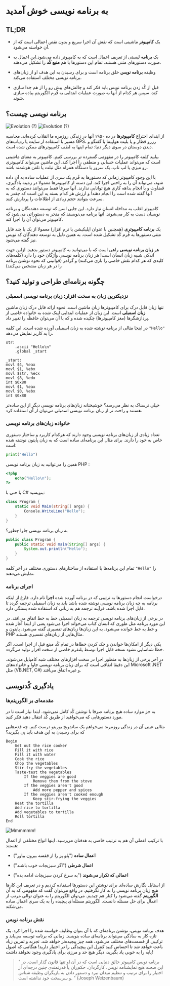 # به برنامه نویسی خوش آمدید

## TL;DR

<p dir="rtl">

* یک **کامپیوتر** ماشینی است که نقش آن اجرا سریع و بدون نقص اعمالی است که از آن خواسته می‌شود.
</p>

<p dir="rtl">

* یک **برنامه** لیستی از تعریف اعمال است که به کامپیوتر داده می‌شود.این اعمال به صورت دستورهای متنی هستند. تمام این دستورها با هم **منبع کُد** را تشکیل می‌دهند.
</p>
<p dir="rtl">

* وظیفه **برنامه نویس** خلق برنامه است و برای رسیدن به این هدف او از زبان‌های برنامه نویسی مختلف استفاده می‌کند.
</p>

<p dir="rtl">

* قبل از کُد زدن برنامه نویس باید فکر کند و چالش‌های پیش رو را از هم جدا سازی کند، سپس هر کدام از آنها به صورت عملیات ابتدایی به فُرم الگوریتم پیاده سازی شوند.
</p>

## برنامه نویسی چیست؟

![Evolution (?)](images/intro02-01.jpg)
![Evolution (?)](images/intro02-01.jpg)

از ابتدای اختراع **کامپیوترها** در ده ۱۹۵۰ آنها در زندگی روزمره ما انقلاب کرده‌اند. محاسبه مسیر با استفاده از سایت یا ردیاب‌های GPS، رزرو قطار و یا بلیت هواپیما یا گفتگو و دیدن دوستان در سوی دیگر دنیا: تمام اینها به لطف کامپیوترهای ممکن شده است.

بیایید کلمه کامپیوتر را در مفهومی گسترده تر بررسی کنیم. کامپیوتر به معنای ماشینی است که می‌تواند عملیات حسابی و منطقی را اجرا کند. این ماشین می‌تواند کامپیوتری رو میزی یا لپ تاپ، یک سرور یا دستگاه همراه مثل تبلت یا تلفن هوشمند باشد.

با این وجود کامپیوتر زمانی که دستورها به فُرم یک سری از عملیات ساده به آن داده شود، می‌تواند آن را به راحتی اجرا کند. این دسته از کامپیوترها معمولا در زمینه یادگیری، قضاوت و یا انجام بداهه کاری هیچ توانایی ندارند. آنها صرفا فقط می‌توانند دستوری که به آنها گفته شده است را انجام دهند! و ارزش هر کدام بسته یه این است که چقدر به سرعت بتوانند حجم زیادی از اطلاعات را پردازش کنند.

کامپیوتر اغلب به مداخله انسان نیاز دارد. این جایی اسن که توسعه دهنده‌گان و برنامه نویسان دست به کار می‌شوند. آنها برنامه می‌نویسند که منجر به دستوراتی می‌شود که کامپیوتر می‌توان آن را اجرا کند.

یک **برنامه کامپیوتری** (همچنین با عنوان اپلیکیشن یا نرم افزار) معمولا از یک یا چند فایل متنی دستورها به فُرم کُد تشکیل شده است. به همین دلیل به توسعه دهندگان کد نویس نیز گفته می‌شود.

هر **زبان برنامه نویسی** راهی است که با می‌توانید به کامپیوتر دستور بدهید. ازاین جهت اندکی شبیه زبان انسان است! هر زبان برنامه نویسی واژگان خود را دارد (کلمه‌های کلیدی که هر کدام نقش خاصی را بازی می‌کنند) و گرامر (قوانینی که نحوه نوشتن برنامه را در هر زبان مشخص می‌کنند)

## چگونه برنامه‌ای طراحی و تولید کنید؟

### نزدیکترین زبان به سخت افزار: زبان برنامه نویسی اسمبلی

تنها زبان قابل درک برای کامپیوترها زبان ماشین است. نحوه ارائه قابل درک زبان ماشین **زبان اسمبلی** است. این زبان از عملیات ابتدایی لینک شده به خانواده خاصی از پردازشگرها (مغز کامپیوترها) چکیده شده و که با آن می‌توان حافظه را تغییر داد.

در اینجا مثالی از برنامه نوشته شده به زبان اسمبلی آورده شده است. این کلمه `"Hello"` را به کاربر نمایش می‌دهد.

```assembly
str:
    .ascii "Hello\n"
    .global _start

_start:
movl $4, %eax
movl $1, %ebx
movl $str, %ecx
movl $8, %edx
int $0x80
movl $1, %eax
movl $0, %ebx
int $0x80
```

خیلی ترسناک به نظر می‌رسد؟ خوشبختانه زبان‌های برنامه نویسی دیگر از این ساده‌تر هستند و راحت تر از زبان برنامه نویسی اسمبلی می‌توان از آن استفاده کرد.

### خانواده زبان‌های برنامه نویسی

تعداد زیادی از زبان‌های برنامه نویسی وجود دارند که هرکدام کاربرد و ساختار دستوری خاص به خود را دارند. برای مثال این برنامه‌ای ساده است که به زبان پایتون نوشته شده است:

```python
print("Hello")
```

همین را می‌توانید به زبان برنامه نویسی PHP :

```php
<?php
    echo("Hello\n");
?>
```

یا حتی با C# بنویسید:

```csharp
class Program {
    static void Main(string[] args) {
        Console.WriteLine("Hello");
    }
}
```

به زبان برنامه نویسی جاوا چطور؟

```java
public class Program {
    public static void main(String[] args) {
        System.out.println("Hello");
    }
}
```

تمام این برنامه‌ها با استفاده از ساختارهای دستوری مختلف در آخر کلمه `"Hello"` را نمایش می‌دهند.

### اجرای برنامه

درخواست انجام دستورها به ترتیبی که در برنامه آورده شده **اجرا** نام دارد. فارغ از اینکه برنامه به چه زبان برنامه نویسی نوشته شده باشد باید به زبان اسمبلی ترجمه گردد تا قابل اجرا شده باشد. فرآیند ترجمه هم به زبانی که استفاده شده بستگی دارد.

در برخی از زبان‌های برنامه نویسی ترجمه به زبان اسمبلی خط به خط اتفاق می‌افتد. در این مورد برنامه مثل طوری که انسان کتاب می‌خواند اجرا می‌شود یعنی از ابتدا آغاز شده و خط به خط خوانده می‌شود. به این زبان‌ها زبان‌های تفسیری گفته می‌شود. پایتون و PHP مثال‌هایی از زبان‌های تفسیری هستند.

یکی دیگر از امکان‌ها خواندن و چک کردن خطاها در تمام کُد مبنع قبل از اجرا است. اگر خطا شناسایی نشود نسخه قابل اجرا توسط پلتفرم خاصی از سخت افزار تولید می‌گردد.

در آخر برخی از زبان‌ها به منظور اجرا در سخت افزارهای مختلف شبه کامپایل می‌شوند. این دقیقا اتفاقی است که برای زبان برنامه نویسی جاوا و خانواده‌های Microsoft .NET مثل (VB.NET, C#) و غیره اتفاق می‌افتد.

## یادگیری کُدنویسی

### مقدمه‌ای بر الگوریتم‌ها

به جز موارد ساده هیچ برنامه صرفا با نوشتن کُد کامل نمی‌شود. ابتدا نیاز است تا در مورد دستورهایی که می‌خواهید از طریق کُد انتقال دهید فکر کنید.

مثالی عینی آن در زندگی روزمره: می‌خواهم یک ساندویچ بوریتو درست کنم. چه قدم‌هایی که برای رسیدن به این هدف باید پی بگیرید؟

```text
Begin
    Get out the rice cooker
    Fill it with rice
    Fill it with water
    Cook the rice
    Chop the vegetables
    Stir-fry the vegetables
    Taste-test the vegetables
        If the veggies are good
            Remove them from the stove
        If the veggies aren't good
            Add more pepper and spices
        If the veggies aren't cooked enough
            Keep stir-frying the veggies
    Heat the tortilla
    Add rice to tortilla
    Add vegetables to tortilla
    Roll tortilla
End
```

![Mmmmmm!](images/intro02-02.jpg)

با ترکیب اعملی آن هم به ترتیب خاصی به هدفتان می‌رسید. اینها انواع مختلفی از اعمال هستند:

<p dir="rtl">

* **اعمال ساده** ("پلو پز را از قفسه بیرون بیاور")
</p>

<p dir="rtl">

* **اعمال شرطی** ("اگر سبزیجات خوب باشند")
</p>
<p dir="rtl">

* **اعمالی که تکرار می‌شوند** ("به سرخ کردن سبزیجات ادامه بده")
</p>

از استایل نگارش ساده‌ای برای نوشتن این دستورها استفاده کردیم و در تعریف این کارها هیچ زبان برنامه نویسی را به کار نگرفتیم. در واقع می‌توان گفت که مفهومی که به آن **الگوریتم** گفته می‌شود را کنار هم چیدیم. می‌توان الگوریتم را به عنوان توالی مرتب از اعمال برای حل مسئله دانست. الگوریتم مسئله‌ای پیچیده را به یک سری اعمال ساده می‌شکند.

### نقش برنامه نویس

هدف برنامه نویس، نوشتن برنامه‌ای که با آن بتوان وظایف خواسته شده را اجرا کرد. یک تازه کار به سادگی می‌تواند برنامه‌ای ساده بنویسد. زمانی که برنامه توسعه می‌یابد و ترکیبی از قسمت‌های مختلف می‌شود، همه چیز پیچیده‌تر خواهد شد. تجربه و تمرین زیاد باعث خواهد شد تا احساس کنید کنترل این پیچیدگی را در اختیار دارید! هنگامی که اصول پایه را به خوبی یاد بگیرید، دیگر هیچ حد و مرزی برای یادگیری وجود نخواهد داشت!

> " برنامه نویس کامپیوتر خالق دنیایی است که در آن او تنها قانون گذار است. در این صحنه هیچ نمایشنامه نویس، کارگردان، حکم‌ران یا قدرتمندی چنین درجه‌ای از اختیار را برای ترتیب و تنظیم میدان نبرد و دستور دادن به بازیگران وظیفه شناس و سرسخت خود نداشته است. " (Joseph Weizenbaum)
